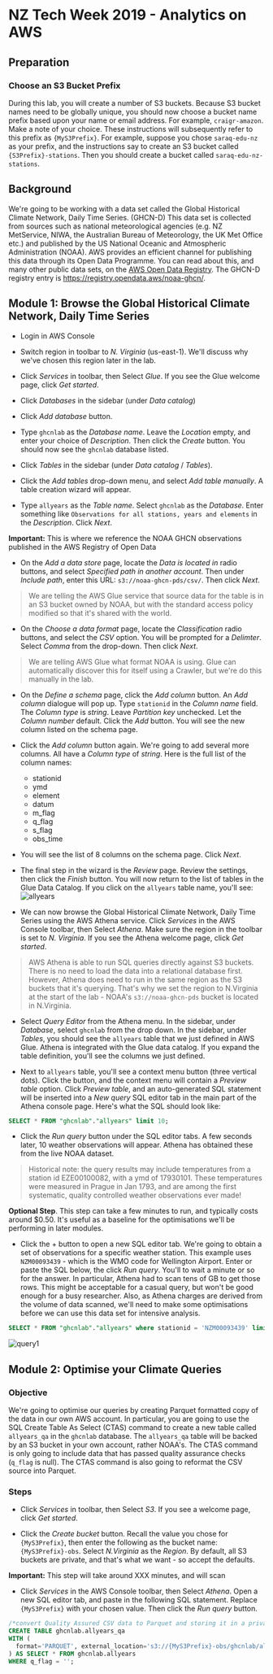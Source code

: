 # NZ Tech Week 2019 - Analytics on AWS

## Preparation

### Choose an S3 Bucket Prefix
During this lab, you will create a number of S3 buckets. Because S3 bucket names need to be globally unique, you should now choose a bucket name prefix based upon your name or email address. For example, `craigr-amazon`. Make a note of your choice. These instructions will subsequently refer to this prefix as `{MyS3Prefix}`. For example, suppose you chose `saraq-edu-nz` as your prefix, and the instructions say to create an S3 bucket called `{S3Prefix}-stations`. Then you should create a bucket called `saraq-edu-nz-stations`.

## Background
We're going to be working with a data set called the Global Historical Climate Network, Daily Time Series. (GHCN-D) This data set is collected from sources such as national meteorological agencies (e.g. NZ MetService, NIWA, the Australian Bureau of Meteorology, the UK Met Office etc.) and published by the US National Oceanic and Atmospheric Administration (NOAA). AWS provides an efficient channel for publishing this data through its Open Data Programme. You can read about this, and many other public data sets, on the [AWS Open Data Registry](https://registry.opendata.aws). The GHCN-D registry entry is <https://registry.opendata.aws/noaa-ghcn/>.


## Module 1: Browse the Global Historical Climate Network, Daily Time Series

- Login in AWS Console

- Switch region in toolbar to *N. Virginia* (us-east-1). We'll discuss why we've chosen this region later in the lab.

- Click *Services* in toolbar, then Select *Glue*. If you see the Glue welcome page, click *Get started*.

- Click *Databases* in the sidebar (under *Data catalog*)

- Click *Add database* button.

- Type `ghcnlab` as the *Database name*. Leave the *Location* empty, and enter your choice of *Description*. Then click the *Create* button. You should now see the `ghcnlab` database listed.

- Click *Tables* in the sidebar (under *Data catalog* / *Tables*).

- Click the *Add tables* drop-down menu, and select *Add table manually*. A table creation wizard will appear.

- Type `allyears` as the *Table name*. Select `ghcnlab` as the *Database*. Enter something like `Observations for all stations, years and elements` in the *Description*. Click *Next*.

**Important:** This is where we reference the NOAA GHCN observations published in the AWS Registry of Open Data

- On the *Add a data store* page, locate the *Data is located in* radio buttons, and select *Specified path in another account*. Then under *Include path*, enter this URL: `s3://noaa-ghcn-pds/csv/`. Then click *Next*.

> We are telling the AWS Glue service that source data for the table is in an S3 bucket owned by NOAA, but with the standard access policy modified so that it's shared with the world.

- On the *Choose a data format* page, locate the *Classification* radio buttons, and select the *CSV* option. You will be prompted for a *Delimter*. Select *Comma* from the drop-down. Then click *Next*.

> We are telling AWS Glue what format NOAA is using. Glue can automatically discover this for itself using a Crawler, but we're do this manually in the lab.

- On the *Define a schema* page, click the *Add column* button. An *Add column* dialogue will pop up. Type `stationid` in the *Column name* field. The *Column type* is *string*. Leave *Partition key* unchecked. Let the *Column number* default. Click the *Add* button. You will see the new column listed on the schema page.

- Click the *Add column* button again. We're going to add several more columns. All have a *Column type* of *string*. Here is the full list of the column names:
  - stationid
  - ymd
  - element
  - datum
  - m_flag
  - q_flag
  - s_flag
  - obs_time

- You will see the list of 8 columns on the schema page. Click *Next*.

- The final step in the wizard is the *Review* page. Review the settings, then click the *Finish* button. You will now return to the list of tables in the Glue Data Catalog. If you click on the `allyears` table name, you'll see: ![allyears](./screenshots/Glue-Schema-allyears.png)

- We can now browse the Global Historical Climate Network, Daily Time Series using the AWS Athena service. Click *Services* in the AWS Console toolbar, then Select *Athena*. Make sure the region in the toolbar is set to *N. Virginia*. If you see the Athena welcome page, click *Get started*.

> AWS Athena is able to run SQL queries directly against S3 buckets. There is no need to load the data into a relational database first. However, Athena does need to run in the same region as the S3 buckets that it's querying. That's why we set the region to N.Virginia at the start of the lab - NOAA's `s3://noaa-ghcn-pds` bucket is located in N.Virginia.

- Select *Query Editor* from the Athena menu. In the sidebar, under *Database*, select `ghcnlab` from the drop down. In the sidebar, under *Tables*, you should see the `allyears` table that we just defined in AWS Glue. Athena is integrated with the Glue data catalog. If you expand the table definition, you'll see the columns we just defined.

- Next to `allyears` table, you'll see a context menu button (three vertical dots). Click the button, and the context menu will contain a *Preview table* option. Click *Preview table*, and an auto-generated SQL statement will be inserted into a *New query* SQL editor tab in the main part of the Athena console page. Here's what the SQL should look like:

```SQL
SELECT * FROM "ghcnlab"."allyears" limit 10;
```

- Click the *Run query* button under the SQL editor tabs. A few seconds later, 10 weather observations will appear. Athena has obtained these from the live NOAA dataset.

> Historical note: the query results may include temperatures from a station id EZE00100082, with a ymd of 17930101. These temperatures were measured in Prague in Jan 1793, and are among the first systematic, quality controlled weather observations ever made!

**Optional Step**. This step can take a few minutes to run, and typically costs around $0.50. It's useful as a baseline for the optimisations we'll be performing in later modules.

- Click the + button to open a new SQL editor tab. We're going to obtain a set of observations for a specific weather station. This example uses `NZM00093439` - which is the WMO code for Wellington Airport. Enter or paste the SQL below, the click *Run query*. You'll to wait a minute or so for the answer. In particular, Athena had to scan tens of GB to get those rows. This might be acceptable for a casual query, but won't be good enough for a busy researcher. Also, as Athena charges are derived from the volume of data scanned, we'll need to make some optimisations before we can use this data set for intensive analysis.

```SQL
SELECT * FROM "ghcnlab"."allyears" where stationid = 'NZM00093439' limit 10;
```
![query1](./screenshots/Athena-query1.png)


## Module 2: Optimise your Climate Queries

### Objective
We're going to optimise our queries by creating Parquet formatted copy of the data in our own AWS account. In particular, you are going to use the SQL Create Table As Select (CTAS) command to create a new table called `allyears_qa` in the `ghcnlab` database. The `allyears_qa` table will be backed by an S3 bucket in your own account, rather NOAA's. The CTAS command is only going to include data that has passed quality assurance checks (`q_flag` is null). The CTAS command is also going to reformat the CSV source into Parquet.

### Steps
- Click *Services* in toolbar, then Select *S3*. If you see a welcome page, click *Get started*.

- Click the *Create bucket* button. Recall the value you chose for `{MyS3Prefix}`, then enter the following as the bucket name: `{MyS3Prefix}-obs`. Select *N.Virginia* as the *Region*. By default, all S3 buckets are private, and that's what we want - so accept the defaults.

**Important:** This step will take around XXX minutes, and will scan 

- Click *Services* in the AWS Console toolbar, then Select *Athena*. Open a new SQL editor tab, and paste in the following SQL statement. Replace `{MyS3Prefix}` with your chosen value. Then click the *Run query* button.

```SQL
/*convert Quality Assured CSV data to Parquet and storing it in a private bucket*/
CREATE TABLE ghcnlab.allyears_qa
WITH (
  format='PARQUET', external_location='s3://{MyS3Prefix}-obs/ghcnlab/allyearsqa/'
) AS SELECT * FROM ghcnlab.allyears
WHERE q_flag = '';
```
